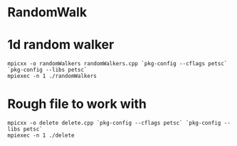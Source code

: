 # RandomWalk
# 1d random walker
```
mpicxx -o randomWalkers randomWalkers.cpp `pkg-config --cflags petsc` `pkg-config --libs petsc`
mpiexec -n 1 ./randomWalkers
```


# Rough file to work with
```
mpicxx -o delete delete.cpp `pkg-config --cflags petsc` `pkg-config --libs petsc`
mpiexec -n 1 ./delete
```
